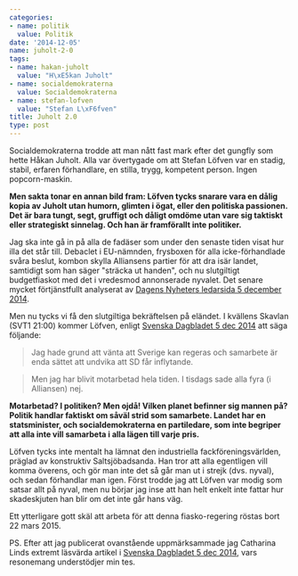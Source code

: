 ```yaml
---
categories:
- name: politik
  value: Politik
date: '2014-12-05'
name: juholt-2-0
tags:
- name: hakan-juholt
  value: "H\xE5kan Juholt"
- name: socialdemokraterna
  value: Socialdemokraterna
- name: stefan-lofven
  value: "Stefan L\xF6fven"
title: Juholt 2.0
type: post
---
```

Socialdemokraterna trodde att man nått fast mark efter det gungfly som hette Håkan Juholt. Alla var övertygade om att Stefan Löfven var en stadig, stabil, erfaren förhandlare, en stilla, trygg, kompetent person. Ingen popcorn-maskin.

**Men sakta tonar en annan bild fram: Löfven tycks snarare vara en dålig kopia av Juholt utan humorn, glimten i ögat, eller den politiska passionen. Det är bara tungt, segt, gruffigt och dåligt omdöme utan vare sig taktiskt eller strategiskt sinnelag. Och han är framförallt inte politiker.**

Jag ska inte gå in på alla de fadäser som under den senaste tiden visat hur illa det står till. Debaclet i EU-nämnden, frysboxen för alla icke-förhandlade svåra beslut, kombon skylla Alliansens partier för att dra isär landet, samtidigt som han säger "sträcka ut handen", och nu slutgiltigt budgetfiaskot med det i vredesmod annonserade nyvalet. Det senare mycket förtjänstfullt analyserat av [Dagens Nyheters ledarsida 5 december 2014](http://www.dn.se/ledare/huvudledare/lofven-ar-arg-och-annu-argare-kommer-han-att-bli/).

Men nu tycks vi få den slutgiltiga bekräftelsen på eländet. I kvällens Skavlan (SVT1 21:00) kommer Löfven, enligt [Svenska Dagbladet 5 dec 2014](http://www.svd.se/nyheter/inrikes/lofven-i-skavlan-jag-ar-motarbetad_4164377.svd) att säga följande:

> Jag hade grund att vänta att Sverige kan regeras och samarbete är enda sättet att undvika att SD får inflytande.

> Men jag har blivit motarbetad hela tiden. I tisdags sade alla fyra (i Alliansen) nej.

**Motarbetad? I politiken? Men ojdå! Vilken planet befinner sig mannen på? Politik handlar faktiskt om såväl strid som samarbete. Landet har en statsminister, och socialdemokraterna en partiledare, som inte begriper att alla inte vill samarbeta i alla lägen till varje pris.**

Löfven tycks inte mentalt ha lämnat den industriella fackföreningsvärlden, präglad av konstruktiv Saltsjöbadsanda. Han tror att alla egentligen vill komma överens, och gör man inte det så går man ut i strejk (dvs. nyval), och sedan förhandlar man igen. Först trodde jag att Löfven var modig som satsar allt på nyval, men nu börjar jag inse att han helt enkelt inte fattar hur skadeskjuten han blir om det inte går hans väg.

Ett ytterligare gott skäl att arbeta för att denna fiasko-regering röstas bort 22 mars 2015.

PS. Efter att jag publicerat ovanstående uppmärksammade jag Catharina Linds extremt läsvärda artikel i [Svenska Dagbladet 5 dec 2014](http://www.svd.se/opinion/brannpunkt/lofven-misstog-sig-i-sattet-att-forhandla_4165681.svd), vars resonemang understödjer min tes.

